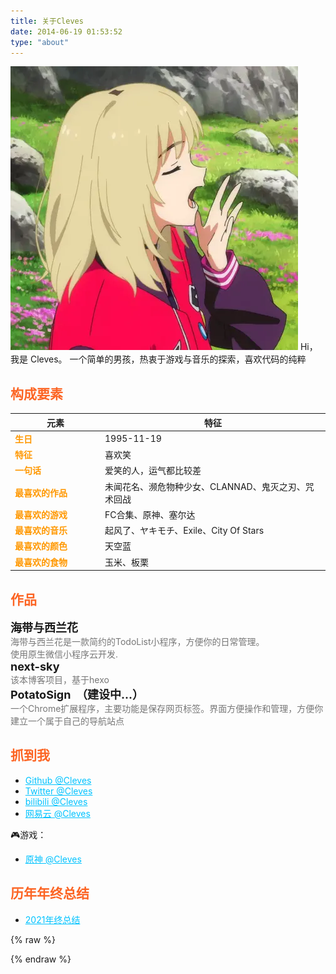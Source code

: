```yaml
---
title: 关于Cleves
date: 2014-06-19 01:53:52
type: "about"
---
```


<a href="/images/sidebar-card-avatar.png" class="fancybox fancybox.image" rel="group"><img src="/images/sidebar-card-avatar.png" /></a>
Hi，我是 Cleves。
一个简单的男孩，热衷于游戏与音乐的探索，喜欢代码的纯粹

## 构成要素

| 元素 | 特征 |
| ----| ---- |
| 生日 | 1995-11-19 |
| 特征 | 喜欢笑 |
| 一句话 | 爱笑的人，运气都比较差 |
| 最喜欢的作品 | 未闻花名、濒危物种少女、CLANNAD、鬼灭之刃、咒术回战 |
| 最喜欢的游戏 | FC合集、原神、塞尔达 |
| 最喜欢的音乐 | 起风了、ヤキモチ、Exile、City Of Stars |
| 最喜欢的颜色 | 天空蓝 |
| 最喜欢的食物 | 玉米、板栗 |

## 作品
<div class="work-wrap">
  <div class="work-title">
    海带与西兰花&nbsp;
    <a href=""><i class="fa fa-github" style="color: #333;"></i></a>
    <a href="https://6272-broccoli-puuzo-1302613116.tcb.qcloud.la/gh_e084921619aa_258.jpg?sign=c19734fbb394c0317577f5047b961767&t=1633508413" target="_blank"><i class="fa broccoli"></i></a>
  </div>
  <div class="work-desc">
    海带与西兰花是一款简约的TodoList小程序，方便你的日常管理。</br>
    使用原生微信小程序云开发.
  </div>
</div>

<div class="work-wrap">
  <div class="work-title">
    next-sky&nbsp;
    <!-- <a href=""><i class="fa fa-github" style="color: #333;"></i></a> -->
  </div>
  <div class="work-desc">
    该本博客项目，基于hexo
  </div>
</div>

<div class="work-wrap">
  <div class="work-title">
    PotatoSign&nbsp;
    <!-- <a href=""><i class="fa fa-github" style="color: #333;"></i></a> -->
    <i class="fa potato-sign"></i>（建设中...）
  </div>
  <div class="work-desc">
    一个Chrome扩展程序，主要功能是保存网页标签。界面方便操作和管理，方便你建立一个属于自己的导航站点
  </div>
</div>

## 抓到我
<ul>
    <li><a class="link" href="https://github.com/cleves0315">Github @Cleves</a></li>
    <li><a class="link" href="https://twitter.com/cleves0315">Twitter @Cleves</a></li>
    <li><a class="link" href="https://space.bilibili.com/53755614">bilibili @Cleves</a></li>
    <li><a class="link" href="https://music.163.com/#/user/home?id=314122865">网易云 @Cleves</a></li>
</ul>

🎮游戏：
<ul>
    <li><a class="link" href="https://6272-broccoli-puuzo-1302613116.tcb.qcloud.la/yuanshen.png?sign=b6a6eb5ea064aaa22bb909acf03030fb&t=1633512431">原神 @Cleves</a></li>
</ul>

## 历年年终总结
<ul>
    <li><a class="link" href="/archives/25/#more">2021年终总结</a></li>
</ul>

{% raw %}
<style>
.post-body thead {
    display: none;
}

td:first-child {
    width: 130px;
    font-weight: bold;
    color: #ff9800;
}

h2 {
    color: #fc6423;
}

.work {
    margin-bottom: 25px;
}

.work-title {
    font-size: 18px;
    font-weight: 700;
}

.work-title a {
    margin-left: 5px;
    font-size: 18px;
}

.work-desc {
    color: #777;
}

.link {
    color: rgb(0,195,255);
}
.link:hover {
    color: rgba(0,195,255, .75);
}

.broccoli {
    width: 18px;
    height: 18px;
    transform: translateY(2px);
    background-size: 100%;
    background-image: url(https://6272-broccoli-puuzo-1302613116.tcb.qcloud.la/broccoli.png?sign=7a71e8a11a31d13adccb19412f388722&t=1633508945)
}

.work-desc img:first-child {
    display: inline;
    vertical-align: top;
    margin-left: 10px !important;
}

.post-body img {
    display: inline;
    vertical-align: top;
}

.post-body li a {
    margin-right: 10px;
}
</style>
{% endraw %}
